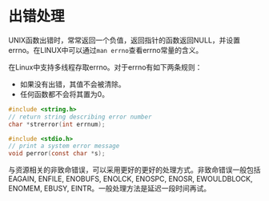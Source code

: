 # 出错处理

UNIX函数出错时，常常返回一个负值，返回指针的函数返回NULL，并设置errno。在LINUX中可以通过`man errno`查看errno常量的含义。

在Linux中支持多线程存取errno。对于errno有如下两条规则：
* 如果没有出错，其值不会被清除。
* 任何函数都不会将其置为0。

```c
#include <string.h>
// return string describing error number
char *strerror(int errnum);

#include <stdio.h>
// print a system error message
void perror(const char *s);
```

与资源相关的非致命错误，可以采用更好的更好的处理方式。非致命错误一般包括EAGAIN, ENFILE, ENOBUFS, ENOLCK, ENOSPC, ENOSR, EWOULDBLOCK, ENOMEM, EBUSY, EINTR。一般处理方法是延迟一段时间再试。
